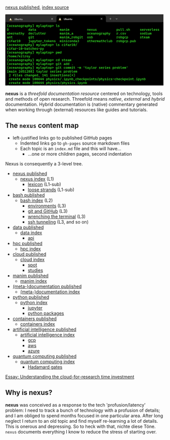 [nexus published](https://robfatland.github.io/nexus), [index source](https://github.com/robfatland/nexus/blob/gh-pages/index.md)


<img src="assets/img/greenandblack.png"
     alt="green and black icon"
     width="500"
     style="float: center; margin-right: 10px;" />



**nexus** is a *threefold documentation resource* centered on technology, tools and methods of open research.
Threefold means *native*, *external* and *hybrid* documentation. Hybrid documentation is (native) commentary 
generated when working through (external) resources like guides and tutorials.


## The `nexus` content map 


- left-justified links go to published GitHub pages
    - Indented links go to `gh-pages` source markdown files
    - Each topic is an `index.md` file and this will have...
        - ...one or more children pages, second indentation


Nexus is consequently a 3-level tree. 


- [nexus published](https://robfatland.github.io/nexus)
    - [nexus index](https://github.com/robfatland/nexus/blob/gh-pages/index.md) (L1)
        - [lexicon](https://github.com/robfatland/nexus/blob/gh-pages/lexicon.md) (L1-sub)
        - [loose strands](https://github.com/robfatland/nexus/blob/gh-pages/loosestrands.md) (L1-sub)
- [bash published](https://robfatland.github.io/nexus/bash)
    - [bash index](https://github.com/robfatland/nexus/blob/gh-pages/bash/index.md) (L2)
        - [environments](https://github.com/robfatland/nexus/blob/gh-pages/bash/env.md) (L3)
        - [git and GitHub](https://github.com/robfatland/nexus/blob/gh-pages/bash/git.md) (L3)
        - [wrenching the terminal](https://github.com/robfatland/nexus/blob/gh-pages/bash/terminal.md) (L3)
        - [ssh tunneling](https://github.com/robfatland/nexus/blob/gh-pages/bash/tunneling.md) (L3, and so on)
- [data published](https://robfatland.github.io/nexus/data)
    - [data index](https://github.com/robfatland/nexus/blob/gh-pages/data/index.md)
        - [api](https://github.com/robfatland/nexus/blob/gh-pages/data/api.md)
- [hpc published](https://robfatland.github.io/nexus/hpc)
    - [hpc index](https://github.com/robfatland/nexus/blob/gh-pages/hpc/index.md)
- [cloud published](https://robfatland.github.io/nexus/cloud)
    - [cloud index](https://github.com/robfatland/nexus/blob/gh-pages/cloud/index.md)
        - [spot](https://github.com/robfatland/nexus/blob/gh-pages/cloud/spot.md)
        - [studies](https://github.com/robfatland/nexus/blob/gh-pages/cloud/studies.md)
- [manim published](https://robfatland.github.io/nexus/manim)
    - [manim index](https://github.com/robfatland/nexus/blob/gh-pages/manim/index.md)
- [(meta-)documentation published](https://robfatland.github.io/nexus/documentation)
    - [(meta-)documentation index](https://github.com/robfatland/nexus/blob/gh-pages/documentation/index.md)
- [python published](https://robfatland.github.io/nexus/python)
    - [python index](https://github.com/robfatland/nexus/blob/gh-pages/python/index.md)
        - [jupyter](https://github.com/robfatland/nexus/blob/gh-pages/python/jupyter.md)
        - [python packages](https://github.com/robfatland/nexus/blob/gh-pages/python/packages.md)
- [containers published](https://robfatland.github.io/nexus/containers)
    - [containers index](https://github.com/robfatland/nexus/blob/gh-pages/containers/index.md)
- [artificial intelligence published](https://robfatland.github.io/nexus/ai)
    - [artificial intelligence index](https://github.com/robfatland/nexus/blob/gh-pages/ai/index.md)
        - [gcp](https://github.com/robfatland/nexus/blob/gh-pages/ai/gcp.md)
        - [aws](https://github.com/robfatland/nexus/blob/gh-pages/ai/aws.md)
        - [azure](https://github.com/robfatland/nexus/blob/gh-pages/ai/azure.md)
- [quantum computing published](https://robfatland.github.io/nexus/quantum)
    - [quantum computing index](https://github.com/robfatland/nexus/blob/gh-pages/quantum/index.md)
        - [Hadamard gates](https://github.com/robfatland/nexus/blob/gh-pages/quantum/hadamard.md)


[Essay: Understanding the cloud-for-research time investment](https://github.com/robfatland/nexus/blob/gh-pages/bash/index.md#the-basic-idea-here)


## Why is nexus?


**nexus** was conceived as a response to the tech 'profusion/latency' problem: I need to track a bunch
of technology with a profusion of details; and I am obliged to spend months focused in one particular area. 
After long neglect I return to an old topic and find myself re-learning a lot of details. This is onerous 
and depressing. So to heck with that, nichte diese Töne. `nexus` documents everything I know to reduce
the stress of starting over.

